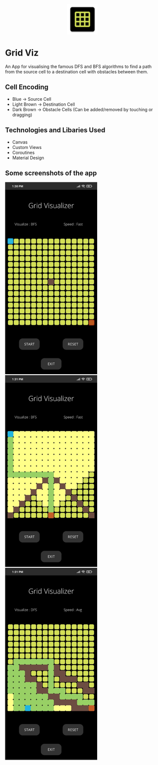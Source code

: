 <p align="center">
  <img width="100" height="100" src="https://github.com/KartikeySharma/GridViz/blob/master/app/src/main/res/mipmap-hdpi/ic_logo_grid.png">
</p>

# Grid Viz

An App for visualising the famous DFS and BFS algorithms to find a path from the source cell to a destination cell with obstacles between them.

## Cell Encoding
- Blue -> Source Cell
- Light Brown -> Destination Cell
- Dark Brown -> Obstacle Cells (Can be added/removed by touching or dragging)

## Technologies and Libaries Used
- Canvas
- Custom Views
- Coroutines
- Material Design

## Some screenshots of the app
<p float="left">
  <img src="https://github.com/KartikeySharma/GridViz/blob/master/screenshots/1.jpeg" width="300" />
  <img src="https://github.com/KartikeySharma/GridViz/blob/master/screenshots/2.jpeg" width="300" /> 
  <img src="https://github.com/KartikeySharma/GridViz/blob/master/screenshots/3.jpeg" width="300" />
</p>
